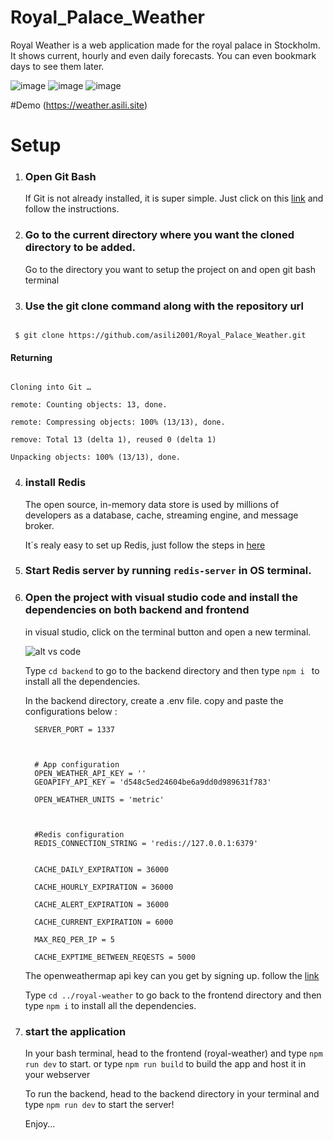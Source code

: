 # Royal_Palace_Weather



Royal Weather is a web application made for the royal palace in Stockholm. It shows current, hourly and even daily forecasts. You can even bookmark days to see them later.


![image](https://user-images.githubusercontent.com/91294361/177567501-d12181f5-9f7d-454c-8006-0e2dba127bdf.png)
![image](https://user-images.githubusercontent.com/91294361/177567198-3359a407-80ea-4715-9b0c-ce53a578fc85.png)
![image](https://user-images.githubusercontent.com/91294361/177567332-2e92fbe9-34a6-4e1d-8fd4-326aa63d282a.png)

#Demo
(https://weather.asili.site)


# Setup



1.  ### Open Git Bash

    If Git is not already installed, it is super simple. Just click on this [link](https://git-scm.com/downloads) and follow the instructions.

    

2.  ### Go to the current directory where you want the cloned directory to be added.

    Go to the directory you want to setup the project on and open git bash terminal

    

3.  ### Use the git clone command along with the repository url



```

 $ git clone https://github.com/asili2001/Royal_Palace_Weather.git

```



#### Returning 



```

Cloning into Git …

remote: Counting objects: 13, done.

remote: Compressing objects: 100% (13/13), done.

remove: Total 13 (delta 1), reused 0 (delta 1)

Unpacking objects: 100% (13/13), done.

```



4.  ### install Redis

    The open source, in-memory data store is used by millions of developers as a database, cache, streaming engine, and message broker.

    

    It´s realy easy to set up Redis, just follow the steps in [here](https://redis.io/docs/getting-started/)

    

5.  ### Start Redis server by running `redis-server` in OS terminal.



6.  ### Open the project with visual studio code and install the dependencies on both backend and frontend

    in visual studio, click on the terminal button and open a new terminal.

    

    ![alt vs code](https://user-images.githubusercontent.com/91294361/177550742-e59eb3df-e8c5-44fd-ac63-24895e78fba7.png "vs code")

    

    Type `cd backend` to go to the backend directory and then type `npm i ` to install all the dependencies.
    
    In the backend directory, create a .env file. copy and paste the configurations below : 
    
    ```
      SERVER_PORT = 1337



      # App configuration
      OPEN_WEATHER_API_KEY = ''
      GEOAPIFY_API_KEY = 'd548c5ed24604be6a9dd0d989631f783'

      OPEN_WEATHER_UNITS = 'metric'



      #Redis configuration
      REDIS_CONNECTION_STRING = 'redis://127.0.0.1:6379'


      CACHE_DAILY_EXPIRATION = 36000

      CACHE_HOURLY_EXPIRATION = 36000

      CACHE_ALERT_EXPIRATION = 36000

      CACHE_CURRENT_EXPIRATION = 6000

      MAX_REQ_PER_IP = 5

      CACHE_EXPTIME_BETWEEN_REQESTS = 5000

    ```
    The openweathermap api key can you get by signing up. follow the [link](https://openweathermap.org/)

    Type `cd ../royal-weather` to go back to the frontend directory and then type `npm i` to install all the dependencies.
    
7.  ### start the application
    In your bash terminal, head to the frontend (royal-weather) and type `npm run dev` to start. or type `npm run build` to build the app and host it in your webserver
    
    To run the backend, head to the backend directory in your terminal and type `npm run dev` to start the server!
    
    

    

    

    Enjoy...
